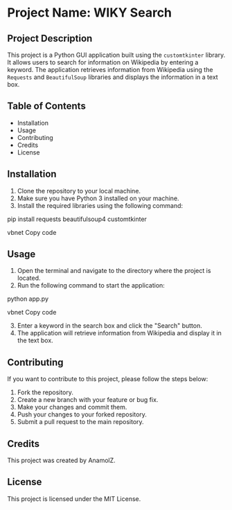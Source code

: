 # Project Name: WIKY Search

## Project Description

This project is a Python GUI application built using the `customtkinter` library. It allows users to search for information on Wikipedia by entering a keyword. The application retrieves information from Wikipedia using the `Requests` and `BeautifulSoup` libraries and displays the information in a text box.

## Table of Contents

- Installation
- Usage
- Contributing
- Credits
- License

## Installation

1. Clone the repository to your local machine.
2. Make sure you have Python 3 installed on your machine.
3. Install the required libraries using the following command:

pip install requests beautifulsoup4 customtkinter

vbnet
Copy code

## Usage

1. Open the terminal and navigate to the directory where the project is located.
2. Run the following command to start the application:

python app.py

vbnet
Copy code

3. Enter a keyword in the search box and click the "Search" button.
4. The application will retrieve information from Wikipedia and display it in the text box.

## Contributing

If you want to contribute to this project, please follow the steps below:

1. Fork the repository.
2. Create a new branch with your feature or bug fix.
3. Make your changes and commit them.
4. Push your changes to your forked repository.
5. Submit a pull request to the main repository.

## Credits

This project was created by AnamolZ.

## License

This project is licensed under the MIT License.
